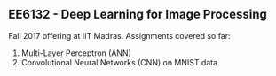 ## EE6132 - Deep Learning for Image Processing

Fall 2017 offering at IIT Madras. 
Assignments covered so far:

1. Multi-Layer Perceptron (ANN)
2. Convolutional Neural Networks (CNN) on MNIST data
